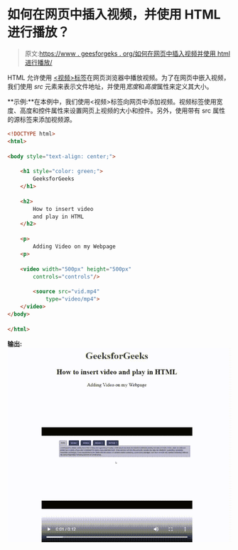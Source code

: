 # 如何在网页中插入视频，并使用 HTML 进行播放？

> 原文:[https://www . geesforgeks . org/如何在网页中插入视频并使用 html 进行播放/](https://www.geeksforgeeks.org/how-to-insert-video-in-web-page-and-play-it-using-html/)

HTML 允许使用 [<视频>标签](https://www.geeksforgeeks.org/html5-video/)在网页浏览器中播放视频。为了在网页中嵌入视频，我们使用 *src* 元素来表示文件地址，并使用*宽度*和*高度*属性来定义其大小。

**示例:**在本例中，我们使用<视频>标签向网页中添加视频。视频标签使用宽度、高度和控件属性来设置网页上视频的大小和控件。另外，使用带有 src 属性的源标签来添加视频源。

```html
<!DOCTYPE html> 
<html> 

<body style="text-align: center;"> 

    <h1 style="color: green;">
        GeeksforGeeks
    </h1> 

    <h2> 
        How to insert video 
        and play in HTML
    </h2> 

    <p> 
        Adding Video on my Webpage 
    <p> 

    <video width="500px" height="500px" 
        controls="controls"/> 

        <source src="vid.mp4" 
            type="video/mp4"> 
    </video> 
</body> 

</html> 
```

**输出:**
![](img/506f838167bbc6afae7c9970db0d5f1c.png)